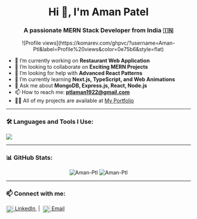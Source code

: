 <h1 align="center">Hi 👋, I'm Aman Patel</h1>
<h3 align="center">A passionate MERN Stack Developer from India 🇮🇳</h3>

<p align="center">
  ![Profile views](https://komarev.com/ghpvc/?username=Aman-Ptl&label=Profile%20views&color=0e75b6&style=flat)
</p>

- 🔭 I’m currently working on **Restaurant Web Application**  
- 👯 I’m looking to collaborate on **Exciting MERN Projects**  
- 🤝 I’m looking for help with **Advanced React Patterns**  
- 🌱 I’m currently learning **Next.js, TypeScript, and Web Animations**  
- 💬 Ask me about **MongoDB, Express.js, React, Node.js**  
- 📫 How to reach me: **ptlaman1922@gmail.com**  
- 👨‍💻 All of my projects are available at [My Portfolio](https://react-portfolio-delta-woad.vercel.app)  

---

### 🛠️ Languages and Tools I Use:

<p align="left">
  <img src="https://skillicons.dev/icons?i=html,css,js,react,nodejs,express,mongodb,tailwind,vite,git,github,postman" />
</p>

---

### 📊 GitHub Stats:

<p align="center">
  <img src="https://github-readme-stats.vercel.app/api?username=Aman-Ptl&show_icons=true&locale=en" alt="Aman-Ptl" />
  <img src="https://github-readme-streak-stats.herokuapp.com/?user=Aman-Ptl" alt="Aman-Ptl" />
</p>

---

### 📫 Connect with me:

<p align="left">
  <a href="https://www.linkedin.com/in/amanpateljnv/" target="_blank">
    <img align="center" src="https://cdn.jsdelivr.net/npm/simple-icons@v3/icons/linkedin.svg" alt="linkedin" height="20" width="20" />
    LinkedIn
  </a>
  &nbsp;|&nbsp;
  <a href="mailto:ptlaman1922@gmail.com">
    <img align="center" src="https://cdn.jsdelivr.net/npm/simple-icons@v3/icons/gmail.svg" alt="gmail" height="20" width="20" />
    Email
  </a>
</p>
